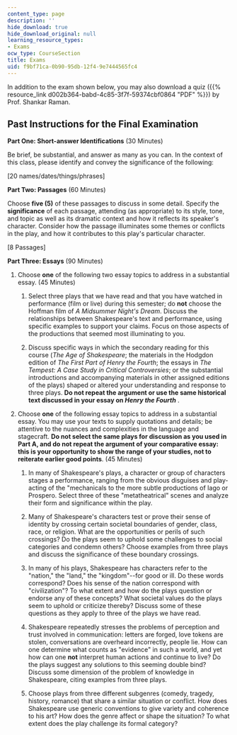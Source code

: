 ```yaml
---
content_type: page
description: ''
hide_download: true
hide_download_original: null
learning_resource_types:
- Exams
ocw_type: CourseSection
title: Exams
uid: f9bf71ca-0b90-95db-12f4-9e7444565fc4
---
```


In addition to the exam shown below, you may also download a quiz ({{% resource_link d002b364-babd-4c85-3f7f-59374cbf0864 "PDF" %}}) by Prof. Shankar Raman.

Past Instructions for the Final Examination
-------------------------------------------

**Part One: Short-answer Identifications** (30 Minutes)

Be brief, be substantial, and answer as many as you can. In the context of this class, please identify and convey the significance of the following:

\[20 names/dates/things/phrases\]

**Part Two: Passages** (60 Minutes)

Choose **five (5)** of these passages to discuss in some detail. Specify the **significance** of each passage, attending (as appropriate) to its style, tone, and topic as well as its dramatic context and how it reflects its speaker's character. Consider how the passage illuminates some themes or conflicts in the play, and how it contributes to this play's particular character.

\[8 Passages\]

**Part Three: Essays** (90 Minutes)

1.  Choose **one** of the following two essay topics to address in a substantial essay. (45 Minutes)  
      
    1.  Select three plays that we have read and that you have watched in performance (film or live) during this semester; do **not** choose the Hoffman film of _A Midsummer Night's Dream_. Discuss the relationships between Shakespeare's text and performance, using specific examples to support your claims. Focus on those aspects of the productions that seemed most illuminating to you.  
        
    2.  Discuss specific ways in which the secondary reading for this course (_The Age of Shakespeare_; the materials in the Hodgdon edition of _The First Part of Henry the Fourth_; the essays in _The Tempest: A Case Study in Critical Controversies_; or the substantial introductions and accompanying materials in other assigned editions of the plays) shaped or altered your understanding and response to three plays. **Do not repeat the argument or use the same historical text discussed in your essay on _Henry the Fourth_** .  
        
2.  Choose **one** of the following essay topics to address in a substantial essay. You may use your texts to supply quotations and details; be attentive to the nuances and complexities in the language and stagecraft. **Do not select the same plays for discussion as you used in Part A, and do not repeat the argument of your comparative essay: this is your opportunity to show the range of your studies, not to reiterate earlier good points**. (45 Minutes)  
      
    1.  In many of Shakespeare's plays, a character or group of characters stages a performance, ranging from the obvious disguises and play-acting of the "mechanicals to the more subtle productions of Iago or Prospero. Select three of these "metatheatrical" scenes and analyze their form and significance within the play.  
        
    2.  Many of Shakespeare's characters test or prove their sense of identity by crossing certain societal boundaries of gender, class, race, or religion. What are the opportunities or perils of such crossings? Do the plays seem to uphold some challenges to social categories and condemn others? Choose examples from three plays and discuss the significance of these boundary crossings.  
        
    3.  In many of his plays, Shakespeare has characters refer to the "nation," the "land," the "kingdom"--for good or ill. Do these words correspond? Does his sense of the nation correspond with "civilization"? To what extent and how do the plays question or endorse any of these concepts? What societal values do the plays seem to uphold or criticize thereby? Discuss some of these questions as they apply to three of the plays we have read.  
        
    4.  Shakespeare repeatedly stresses the problems of perception and trust involved in communication: letters are forged, love tokens are stolen, conversations are overheard incorrectly, people lie. How can one determine what counts as "evidence" in such a world, and yet how can one **not** interpret human actions and continue to live? Do the plays suggest any solutions to this seeming double bind? Discuss some dimension of the problem of knowledge in Shakespeare, citing examples from three plays.  
        
    5.  Choose plays from three different subgenres (comedy, tragedy, history, romance) that share a similar situation or conflict. How does Shakespeare use generic conventions to give variety and coherence to his art? How does the genre affect or shape the situation? To what extent does the play challenge its formal category?